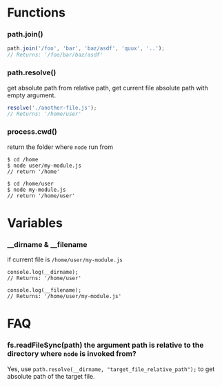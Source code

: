 # Functions
### path.join()
```js
path.join('/foo', 'bar', 'baz/asdf', 'quux', '..');
// Returns: '/foo/bar/baz/asdf'
```

### path.resolve()
get absolute path from relative path, get current file absolute path with empty argument.
```js
resolve('./another-file.js');
// Returns: '/home/user'
```

### process.cwd()
return the folder where `node` run from
```shell
$ cd /home
$ node user/my-module.js
// return '/home'

$ cd /home/user
$ node my-module.js
// return '/home/user'

```

# Variables
### __dirname & __filename
if current file is `/home/user/my-module.js`
```
console.log(__dirname);
// Returns: '/home/user'

console.log(__filename);
// Returns: '/home/user/my-module.js'
```

# FAQ
### fs.readFileSync(path) the argument path is relative to the directory where `node` is invoked from?
Yes, use `path.resolve(__dirname, "target_file_relative_path");` to get absolute path of the target file.


